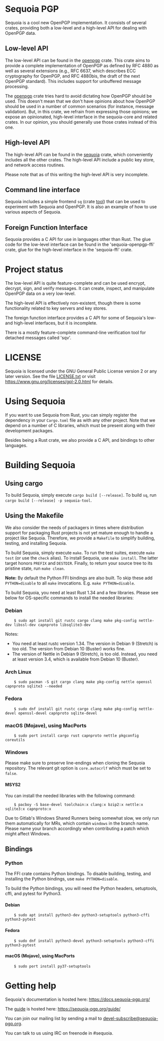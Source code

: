 Sequoia PGP
===========

Sequoia is a cool new OpenPGP implementation.  It consists of several
crates, providing both a low-level and a high-level API for dealing
with OpenPGP data.

Low-level API
-------------

The low-level API can be found in the [openpgp](./openpgp) crate.
This crate
aims to provide a complete implementation of OpenPGP as defined by RFC
4880 as well as several extensions (e.g., RFC 6637, which describes
ECC cryptography for OpenPGP, and RFC 4880bis, the draft of the next
OpenPGP standard).  This includes support for unbuffered message
processing.

The [openpgp](./openpgp) crate tries hard to avoid dictating how
OpenPGP should
be used.  This doesn't mean that we don't have opinions about how
OpenPGP should be used in a number of common scenarios (for instance,
message validation).  But, in this crate, we refrain from expressing
those opinions; we expose an opinionated, high-level interface in the
sequoia-core and related crates.  In our opinion, you should generally
use those crates instead of this one.

High-level API
--------------

The high-level API can be found in the [sequoia](.) crate, which
conveniently includes all the other crates.  The high-level API
include a public key store, and network access routines.

Please note that as of this writing the high-level API is very
incomplete.

Command line interface
--------------

Sequoia includes a simple frontend `sq` (crate [tool](./tool)) that
can be used to experiment with Sequoia and OpenPGP. It is also an
example of how to use various aspects of Sequoia.


Foreign Function Interface
--------------------------

Sequoia provides a C API for use in languages other than Rust.  The
glue code for the low-level interface can be found in the
'sequoia-openpgp-ffi' crate, glue for the high-level interface in the
'sequoia-ffi' crate.

Project status
==============

The low-level API is quite feature-complete and can be used encrypt,
decrypt, sign, and verify messages.  It can create, inspect, and
manipulate OpenPGP data on a very low-level.

The high-level API is effectively non-existent, though there is some
functionality related to key servers and key stores.

The foreign function interface provides a C API for some of Sequoia's
low- and high-level interfaces, but it is incomplete.

There is a mostly feature-complete command-line verification tool for
detached messages called 'sqv'.

LICENSE
=======

Sequoia is licensed under the GNU General Public License version 2 or
any later version.  See the file [LICENSE.txt](LICENSE.txt) or visit
https://www.gnu.org/licenses/gpl-2.0.html for details.

Using Sequoia
================

If you want to use Sequoia from Rust, you can simply register the
dependency in your `Cargo.toml` file as with any other project.  Note
that we depend on a number of C libraries, which must be present along
with their development packages.

Besides being a Rust crate, we also provide a C API, and bindings to
other languages.

Building Sequoia
================

Using cargo
-----------

To build Sequoia, simply execute `cargo build [--release]`.
To build `sq`, run `cargo build [--release] -p sequoia-tool`.

Using the Makefile
-----------

We also consider the needs of packagers in times
where distribution support for packaging Rust projects is not yet
mature enough to handle a project like Sequoia.  Therefore, we provide
a `Makefile` to simplify building, testing, and installing Sequoia.

To build Sequoia, simply execute `make`.  To run the test suites,
execute `make test` (or use the `check` alias).  To install Sequoia,
use `make install`.  The latter target honors `PREFIX` and `DESTDIR`.
Finally, to return your source tree to its pristine state, run `make
clean`.

**Note:** By default the Python FFI bindings are also built. To skip
these add `PYTHON=disable` to all `make` invocations. E.g. `make
PYTHON=disable`.

To build Sequoia, you need at least Rust 1.34 and a few
libraries.  Please see below for OS-specific commands to install
the needed libraries:

### Debian

```shell
    $ sudo apt install git rustc cargo clang make pkg-config nettle-dev libssl-dev capnproto libsqlite3-dev
```

Notes:

  - You need at least rustc version 1.34.  The version in Debian 9
    (Stretch) is too old.  The version from Debian 10 (Buster) works
    fine.
  - The version of Nettle in Debian 9 (Stretch), is too old.  Instead,
    you need at least version 3.4, which is available from Debian 10
    (Buster).

### Arch Linux

```shell
    $ sudo pacman -S git cargo clang make pkg-config nettle openssl capnproto sqlite3 --needed
```

### Fedora

```shell
    $ sudo dnf install git rustc cargo clang make pkg-config nettle-devel openssl-devel capnproto sqlite-devel
```

### macOS (Mojave), using MacPorts

```shell
    $ sudo port install cargo rust capnproto nettle pkgconfig coreutils
```

### Windows

Please make sure to preserve line-endings when cloning the Sequoia
repository.  The relevant git option is `core.autocrlf` which must be
set to `false`.

#### MSYS2
You can install the needed libraries with the following command:
```shell
    $ pacboy -S base-devel toolchain:x clang:x bzip2:x nettle:x sqlite3:x capnproto:x
```

Due to Gitlab's Windows Shared Runners being somewhat slow, we only run them
automatically for MRs, which contain `windows` in the branch name. Please name
your branch accordingly when contributing a patch which might affect Windows.

Bindings
--------

### Python

The FFI crate contains Python bindings.  To disable building, testing,
and installing the Python bindings, use `make PYTHON=disable`.

To build the Python bindings, you will need the Python headers,
setuptools, cffi, and pytest for Python3.

#### Debian

```shell
    $ sudo apt install python3-dev python3-setuptools python3-cffi python3-pytest
```

#### Fedora

```shell
    $ sudo dnf install python3-devel python3-setuptools python3-cffi python3-pytest
```

#### macOS (Mojave), using MacPorts

```shell
    $ sudo port install py37-setuptools
```

Getting help
============

Sequoia's documentation is hosted here: https://docs.sequoia-pgp.org/

The [guide](./guide) is hosted here: https://sequoia-pgp.org/guide/

You can join our mailing list by sending a mail to
devel-subscribe@sequoia-pgp.org.

You can talk to us using IRC on freenode in #sequoia.
